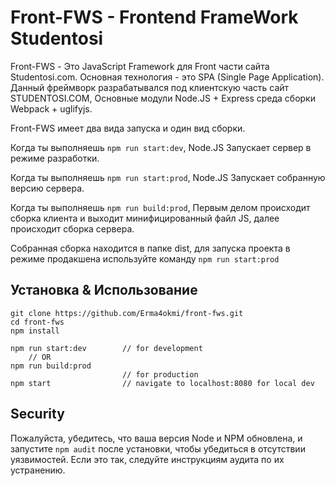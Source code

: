 # Front-FWS - Frontend FrameWork Studentosi 

Front-FWS - Это JavaScript Framework для Front части сайта Studentosi.com. Основная технология - это SPA (Single Page Application). Данный фреймворк разрабатывался под клиентскую часть сайт STUDENTOSI.COM, Основные модули Node.JS + Express среда сборки Webpack + uglifyjs.

Front-FWS имеет два вида запуска и один вид сборки.

Когда ты выполняешь `npm run start:dev`, Node.JS Запускает сервер в режиме разработки. 

Когда ты выполняешь `npm run start:prod`, Node.JS Запускает собранную версию сервера. 

Когда ты выполняешь `npm run build:prod`, Первым делом происходит сборка клиента и выходит минифицированный файл JS, далее происходит сборка сервера. 

Собранная сборка находится в папке dist, для запуска проекта в режиме продакшена используйте команду `npm run start:prod`

## Установка & Использование

    git clone https://github.com/Erma4okmi/front-fws.git
    cd front-fws
    npm install
    
    npm run start:dev        // for development
        // OR
    npm run build:prod
                             // for production 
    npm start                // navigate to localhost:8080 for local dev

## Security

Пожалуйста, убедитесь, что ваша версия Node и NPM обновлена, и запустите `npm audit` после установки, чтобы убедиться в отсутствии уязвимостей. Если это так, следуйте инструкциям аудита по их устранению.
